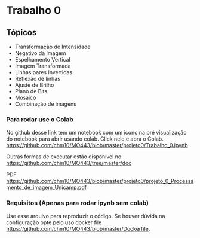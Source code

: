 # Trabalho 0

## Tópicos
* Transformação de Intensidade
* Negativo da Imagem
* Espelhamento Vertical
* Imagem Transformada
* Linhas pares Invertidas
* Reflexão de linhas
* Ajuste de Brilho
* Plano de Bits
* Mosaico
* Combinação de imagens

### Para rodar use o Colab
No github desse link tem um notebook com um ícono na pré visualização do notebook para abrir usando colab. Click nele e abra o Colab.
https://github.com/chm10/MO443/blob/master/projeto0/Trabalho_0.ipynb

Outras formas de executar estão disponível no https://github.com/chm10/MO443/tree/master/doc

PDF https://github.com/chm10/MO443/blob/master/projeto0/projeto_0_Processamento_de_imagem_Unicamp.pdf

### Requisitos (Apenas para  rodar ipynb sem colab)
Use esse arquivo para reproduzir o código. Se houver dúvida na configuração opte pelo uso docker file https://github.com/chm10/MO443/blob/master/Dockerfile. 